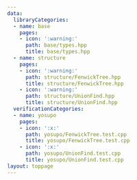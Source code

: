 ```yaml
---
data:
  libraryCategories:
  - name: base
    pages:
    - icon: ':warning:'
      path: base/types.hpp
      title: base/types.hpp
  - name: structure
    pages:
    - icon: ':warning:'
      path: structure/FenwickTree.hpp
      title: structure/FenwickTree.hpp
    - icon: ':warning:'
      path: structure/UnionFind.hpp
      title: structure/UnionFind.hpp
  verificationCategories:
  - name: yosupo
    pages:
    - icon: ':x:'
      path: yosupo/FenwickTree.test.cpp
      title: yosupo/FenwickTree.test.cpp
    - icon: ':x:'
      path: yosupo/UnionFind.test.cpp
      title: yosupo/UnionFind.test.cpp
layout: toppage
---
```

